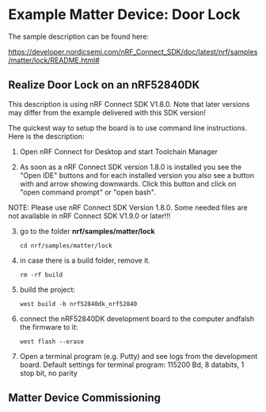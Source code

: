 # Example Matter Device: Door Lock

The sample description can be found here:

https://developer.nordicsemi.com/nRF_Connect_SDK/doc/latest/nrf/samples/matter/lock/README.html#

## Realize Door Lock on an nRF52840DK

This description is using nRF Connect SDK V1.8.0. Note that later versions may differ from the example delivered with this SDK version!

The quickest way to setup the board is to use command line instructions. Here is the description:

1. Open nRF Connect for Desktop and start Toolchain Manager

2. As soon as a nRF Connect SDK version 1.8.0 is installed you see the "Open IDE" buttons and for each installed version you also see a button with and arrow showing downwards. Click this button and click on "open command prompt" or "open bash".

NOTE: Please use nRF Connect SDK Version 1.8.0. Some needed files are not available in nRF Connect SDK V1.9.0 or later!!!

3. go to the folder __nrf/samples/matter/lock__

       cd nrf/samples/matter/lock

4. in case there is a build folder, remove it.

       rm -rf build
       
5. build the project:

       west build -b nrf52840dk_nrf52840

6. connect the nRF52840DK development board to the computer andfalsh the firmware to it:

       west flash --erase

7. Open a terminal program (e.g. Putty) and see logs from the development board. Default settings for terminal program: 115200 Bd, 8 databits, 1 stop bit, no parity


## Matter Device Commissioning

